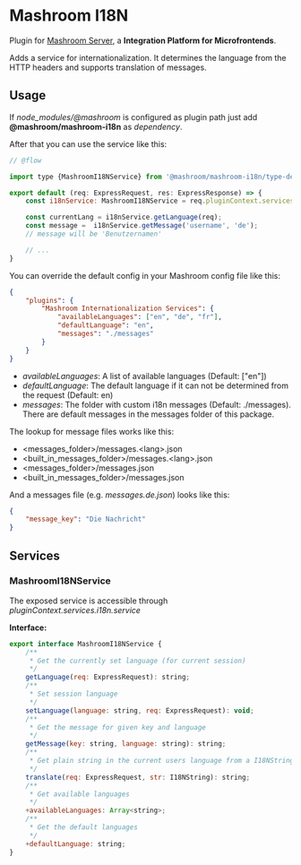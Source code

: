 
# Mashroom I18N

Plugin for [Mashroom Server](https://www.mashroom-server.com), a **Integration Platform for Microfrontends**.

Adds a service for internationalization. It determines the language from the HTTP headers and
supports translation of messages.

## Usage

If *node_modules/@mashroom* is configured as plugin path just add **@mashroom/mashroom-i18n** as *dependency*.

After that you can use the service like this:

```js
// @flow

import type {MashroomI18NService} from '@mashroom/mashroom-i18n/type-definitions';

export default (req: ExpressRequest, res: ExpressResponse) => {
    const i18nService: MashroomI18NService = req.pluginContext.services.i18n.service;

    const currentLang = i18nService.getLanguage(req);
    const message =  i18nService.getMessage('username', 'de');
    // message will be 'Benutzernamen'

    // ...
}
```

You can override the default config in your Mashroom config file like this:

```json
{
    "plugins": {
        "Mashroom Internationalization Services": {
            "availableLanguages": ["en", "de", "fr"],
            "defaultLanguage": "en",
            "messages": "./messages"
        }
    }
}
```

 * _availableLanguages_: A list of available languages (Default: ["en"])
 * _defaultLanguage_: The default language if it can not be determined from the request (Default: en)
 * _messages_: The folder with custom i18n messages (Default: ./messages). There are default messages
   in the messages folder of this package.

The lookup for message files works like this:

 * &lt;messages_folder&gt;/messages.&lt;lang&gt;.json
 * &lt;built_in_messages_folder&gt;/messages.&lt;lang&gt;.json
 * &lt;messages_folder&gt;/messages.json
 * &lt;built_in_messages_folder&gt;/messages.json

And a messages file (e.g. _messages.de.json_) looks like this:

```json
{
    "message_key": "Die Nachricht"
}
```

## Services

### MashroomI18NService

The exposed service is accessible through _pluginContext.services.i18n.service_

**Interface:**

```js
export interface MashroomI18NService {
    /**
     * Get the currently set language (for current session)
     */
    getLanguage(req: ExpressRequest): string;
    /**
     * Set session language
     */
    setLanguage(language: string, req: ExpressRequest): void;
    /**
     * Get the message for given key and language
     */
    getMessage(key: string, language: string): string;
    /**
     * Get plain string in the current users language from a I18NString
     */
    translate(req: ExpressRequest, str: I18NString): string;
    /**
     * Get available languages
     */
    +availableLanguages: Array<string>;
    /**
     * Get the default languages
     */
    +defaultLanguage: string;
}
```

